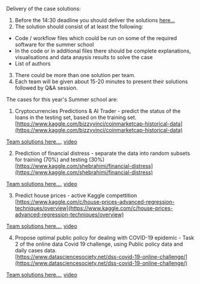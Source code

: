 Delivery of the case solutions:

1. Before the 14:30 deadline you should deliver the solutions [here...](https://forms.gle/9hAyfkp3h7uijEz48)  
2. The solution should consist of at least the following:  
* Code / workflow files which could be run on some of the required software for the summer school  
* In the code or in additional files there should be complete explanations, visualisations and data anaysis results to solve the case  
* List of authors  
3. There could be more than one solution per team.  
4. Each team will be given about 15-20 minutes to present their solutions followed by Q&A session.


The cases for this year's Summer school are:  

1. Cryptocurrencies Predictions & AI Trader - predict the status of the loans in the testing set, based on the training set.  
[https://www.kaggle.com/bizzyvinci/coinmarketcap-historical-data](https://www.kaggle.com/bizzyvinci/coinmarketcap-historical-data)  

[Team solutions here...](https://github.com/Marchev-Science/Summer-school-on-research-methods-2020/tree/master/case1),  [video](https://www.youtube.com/playlist?list=PLX9ryRl9v7BBAc8p5MengERUKWq-rr_J7)    

2. Prediction of financial distress - separate the data into random subsets for training (70%) and testing (30%)  
[https://www.kaggle.com/shebrahimi/financial-distress](https://www.kaggle.com/shebrahimi/financial-distress)  

[Team solutions here...](https://github.com/Marchev-Science/Summer-school-on-research-methods-2020/tree/master/case2),  [video](https://www.youtube.com/playlist?list=PLX9ryRl9v7BBAc8p5MengERUKWq-rr_J7)      

3. Predict house prices - active Kaggle compettition  
[https://www.kaggle.com/c/house-prices-advanced-regression-techniques/overview](https://www.kaggle.com/c/house-prices-advanced-regression-techniques/overview)  

[Team solutions here...](https://github.com/Marchev-Science/Summer-school-on-research-methods-2020/tree/master/case3),  [video](https://www.youtube.com/playlist?list=PLX9ryRl9v7BBAc8p5MengERUKWq-rr_J7)      

4. Propose optimal public policy for dealing with COVID-19 epidemic - Task 2 of the online data Covid 19 challenge, using Public policy data and daily cases data.    
[https://www.datasciencesociety.net/dss-covid-19-online-challenge/](https://www.datasciencesociety.net/dss-covid-19-online-challenge/)  

[Team solutions here...](https://github.com/Marchev-Science/Summer-school-on-research-methods-2020/tree/master/case4),  [video](https://www.youtube.com/playlist?list=PLX9ryRl9v7BBAc8p5MengERUKWq-rr_J7)      
